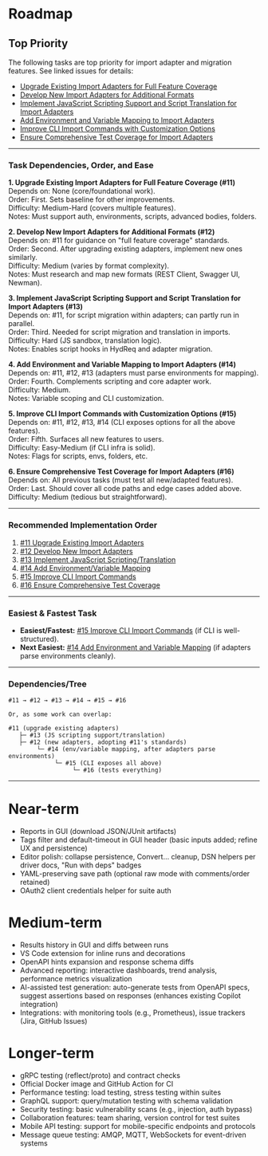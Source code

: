 # Roadmap

## Top Priority

The following tasks are top priority for import adapter and migration features. See linked issues for details:

- [Upgrade Existing Import Adapters for Full Feature Coverage](https://github.com/DrWeltschmerz/HydReq/issues/11)
- [Develop New Import Adapters for Additional Formats](https://github.com/DrWeltschmerz/HydReq/issues/12)
- [Implement JavaScript Scripting Support and Script Translation for Import Adapters](https://github.com/DrWeltschmerz/HydReq/issues/13)
- [Add Environment and Variable Mapping to Import Adapters](https://github.com/DrWeltschmerz/HydReq/issues/14)
- [Improve CLI Import Commands with Customization Options](https://github.com/DrWeltschmerz/HydReq/issues/15)
- [Ensure Comprehensive Test Coverage for Import Adapters](https://github.com/DrWeltschmerz/HydReq/issues/16)

---

### Task Dependencies, Order, and Ease

**1. Upgrade Existing Import Adapters for Full Feature Coverage (#11)**  
Depends on: None (core/foundational work).  
Order: First. Sets baseline for other improvements.  
Difficulty: Medium-Hard (covers multiple features).  
Notes: Must support auth, environments, scripts, advanced bodies, folders.

**2. Develop New Import Adapters for Additional Formats (#12)**  
Depends on: #11 for guidance on "full feature coverage" standards.  
Order: Second. After upgrading existing adapters, implement new ones similarly.  
Difficulty: Medium (varies by format complexity).  
Notes: Must research and map new formats (REST Client, Swagger UI, Newman).

**3. Implement JavaScript Scripting Support and Script Translation for Import Adapters (#13)**  
Depends on: #11, for script migration within adapters; can partly run in parallel.  
Order: Third. Needed for script migration and translation in imports.  
Difficulty: Hard (JS sandbox, translation logic).  
Notes: Enables script hooks in HydReq and adapter migration.

**4. Add Environment and Variable Mapping to Import Adapters (#14)**  
Depends on: #11, #12, #13 (adapters must parse environments for mapping).  
Order: Fourth. Complements scripting and core adapter work.  
Difficulty: Medium.  
Notes: Variable scoping and CLI customization.

**5. Improve CLI Import Commands with Customization Options (#15)**  
Depends on: #11, #12, #13, #14 (CLI exposes options for all the above features).  
Order: Fifth. Surfaces all new features to users.  
Difficulty: Easy-Medium (if CLI infra is solid).  
Notes: Flags for scripts, envs, folders, etc.

**6. Ensure Comprehensive Test Coverage for Import Adapters (#16)**  
Depends on: All previous tasks (must test all new/adapted features).  
Order: Last. Should cover all code paths and edge cases added above.  
Difficulty: Medium (tedious but straightforward).

---

### Recommended Implementation Order

1. [#11 Upgrade Existing Import Adapters](https://github.com/DrWeltschmerz/HydReq/issues/11)
2. [#12 Develop New Import Adapters](https://github.com/DrWeltschmerz/HydReq/issues/12)
3. [#13 Implement JavaScript Scripting/Translation](https://github.com/DrWeltschmerz/HydReq/issues/13)
4. [#14 Add Environment/Variable Mapping](https://github.com/DrWeltschmerz/HydReq/issues/14)
5. [#15 Improve CLI Import Commands](https://github.com/DrWeltschmerz/HydReq/issues/15)
6. [#16 Ensure Comprehensive Test Coverage](https://github.com/DrWeltschmerz/HydReq/issues/16)

---

### Easiest & Fastest Task

- **Easiest/Fastest:** [#15 Improve CLI Import Commands](https://github.com/DrWeltschmerz/HydReq/issues/15) (if CLI is well-structured).
- **Next Easiest:** [#14 Add Environment and Variable Mapping](https://github.com/DrWeltschmerz/HydReq/issues/14) (if adapters parse environments cleanly).

---

### Dependencies/Tree

```
#11 → #12 → #13 → #14 → #15 → #16

Or, as some work can overlap:

#11 (upgrade existing adapters)
   ├─ #13 (JS scripting support/translation)
   ├─ #12 (new adapters, adopting #11's standards)
        └─ #14 (env/variable mapping, after adapters parse environments)
             └─ #15 (CLI exposes all above)
                  └─ #16 (tests everything)
```

---

# Near-term
- Reports in GUI (download JSON/JUnit artifacts)
- Tags filter and default-timeout in GUI header (basic inputs added; refine UX and persistence)
- Editor polish: collapse persistence, Convert… cleanup, DSN helpers per driver docs, "Run with deps" badges
- YAML-preserving save path (optional raw mode with comments/order retained)
- OAuth2 client credentials helper for suite auth

# Medium-term
- Results history in GUI and diffs between runs
- VS Code extension for inline runs and decorations
- OpenAPI hints expansion and response schema diffs
- Advanced reporting: interactive dashboards, trend analysis, performance metrics visualization
- AI-assisted test generation: auto-generate tests from OpenAPI specs, suggest assertions based on responses (enhances existing Copilot integration)
- Integrations: with monitoring tools (e.g., Prometheus), issue trackers (Jira, GitHub Issues)

# Longer-term
- gRPC testing (reflect/proto) and contract checks
- Official Docker image and GitHub Action for CI
- Performance testing: load testing, stress testing within suites
- GraphQL support: query/mutation testing with schema validation
- Security testing: basic vulnerability scans (e.g., injection, auth bypass)
- Collaboration features: team sharing, version control for test suites
- Mobile API testing: support for mobile-specific endpoints and protocols
- Message queue testing: AMQP, MQTT, WebSockets for event-driven systems
